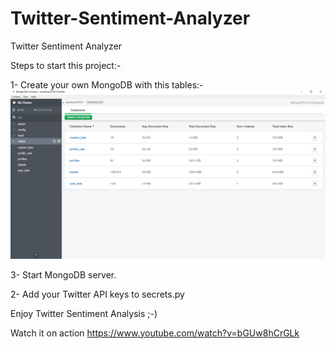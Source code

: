 # Twitter-Sentiment-Analyzer
Twitter Sentiment Analyzer

Steps to start this project:-

1- Create your own MongoDB with this tables:-
<img src="MongoDB-Config.png" />

3- Start MongoDB server.

2- Add your Twitter API keys to secrets.py

Enjoy Twitter Sentiment Analysis ;-)

Watch it on action
https://www.youtube.com/watch?v=bGUw8hCrGLk
